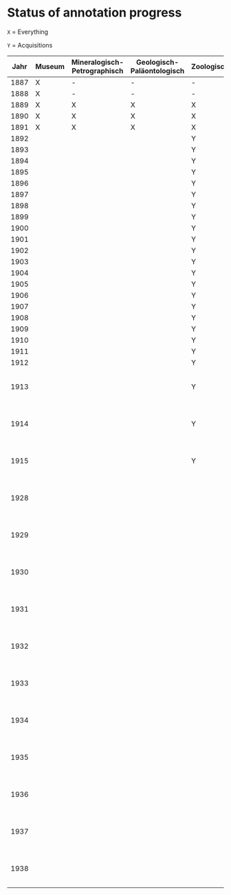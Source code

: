 # Status of annotation progress


`X` = Everything

`Y` = Acquisitions



| Jahr | Museum | Mineralogisch-Petrographisch | Geologisch-Paläontologisch | Zoologisch   |   |
|------|--------|------------------------------|----------------------------|--------------|---|
| 1887 |    X   |               -              |              -             |      -       |   |
| 1888 |    X   |               -              |              -             |      -       |   |
| 1889 |    X   |               X              |              X             |      X       |   |
| 1890 |    X   |               X              |              X             |      X       |   |
| 1891 |    X   |               X              |              X             |      X       |   |
| 1892 |        |                              |                            |      Y       |   |
| 1893 |        |                              |                            |      Y       |   |
| 1894 |        |                              |                            |      Y       |   |
| 1895 |        |                              |                            |      Y       |   |
| 1896 |        |                              |                            |      Y       |   |
| 1897 |        |                              |                            |      Y       |   |
| 1898 |        |                              |                            |      Y       |   |
| 1899 |        |                              |                            |      Y       |   |
| 1900 |        |                              |                            |      Y       |   |
| 1901 |        |                              |                            |      Y       |   |
| 1902 |        |                              |                            |      Y       |   |
| 1903 |        |                              |                            |      Y       |   |
| 1904 |        |                              |                            |      Y       |   |
| 1905 |        |                              |                            |      Y       |   |
| 1906 |        |                              |                            |      Y       |   |
| 1907 |        |                              |                            |      Y       |   |
| 1908 |        |                              |                            |      Y       |   |
| 1909 |        |                              |                            |      Y       |   |
| 1910 |        |                              |                            |      Y       |   |
| 1911 |        |                              |                            |      Y       |   |
| 1912 |        |                              |                            |      Y       |   |
| 1913 |        |                              |                            |      Y       | ausf. in Mitteilungen des Zool. Museums |
| 1914 |        |                              |                            |      Y       | ausf. in Mitteilungen des Zool. Museums |
| 1915 |        |                              |                            |      Y       | ausf. in Mitteilungen des Zool. Museums |
| 1928 |        |                              |                            |              | ausf. in Mitteilungen des Zool. Museums |
| 1929 |        |                              |                            |              | ausf. in Mitteilungen des Zool. Museums |
| 1930 |        |                              |                            |              | ausf. in Mitteilungen des Zool. Museums |
| 1931 |        |                              |                            |              | ausf. in Mitteilungen des Zool. Museums |
| 1932 |        |                              |                            |              | ausf. in Mitteilungen des Zool. Museums |
| 1933 |        |                              |                            |              | ausf. in Mitteilungen des Zool. Museums |
| 1934 |        |                              |                            |              | ausf. in Mitteilungen des Zool. Museums |
| 1935 |        |                              |                            |              | ausf. in Mitteilungen des Zool. Museums |
| 1936 |        |                              |                            |              | ausf. in Mitteilungen des Zool. Museums |
| 1937 |        |                              |                            |              | ausf. in Mitteilungen des Zool. Museums |
| 1938 |        |                              |                            |              | ausf. in Mitteilungen des Zool. Museums |
